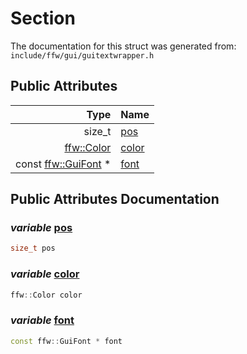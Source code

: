 Section
===================================


The documentation for this struct was generated from: `include/ffw/gui/guitextwrapper.h`



## Public Attributes

| Type | Name |
| -------: | :------- |
|  size_t | [pos](#dc2e33c8) |
|  [ffw::Color](ffw_Color.html) | [color](#c49b30da) |
|  const [ffw::GuiFont](ffw_GuiFont.html) * | [font](#a1725e58) |


## Public Attributes Documentation

### _variable_ <a id="dc2e33c8" href="#dc2e33c8">pos</a>

```cpp
size_t pos
```



### _variable_ <a id="c49b30da" href="#c49b30da">color</a>

```cpp
ffw::Color color
```



### _variable_ <a id="a1725e58" href="#a1725e58">font</a>

```cpp
const ffw::GuiFont * font
```





